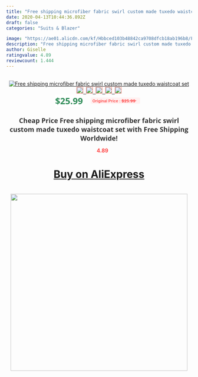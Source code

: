 ```yaml
---
title: "Free shipping microfiber fabric swirl custom made tuxedo waistcoat set"
date: 2020-04-13T10:44:36.892Z
draft: false
categories: "Suits & Blazer"

image: "https://ae01.alicdn.com/kf/Hbbced103b48842ca9708dfcb18ab196b8/Free-shipping-microfiber-fabric-swirl-custom-made-tuxedo-waistcoat-set.jpg"
description: "Free shipping microfiber fabric swirl custom made tuxedo waistcoat set"
author: Giselle
ratingvalue: 4.89
reviewcount: 1.444
---
```

<br>
<div style="text-align: center;">
<a href="https://s.click.aliexpress.com/e/_A1mzPP" target="_blank" rel="nofollow noopener noreferrer"><img alt="Free shipping microfiber fabric swirl custom made tuxedo waistcoat set" class="magnifier-image" src="https://ae01.alicdn.com/kf/Hbbced103b48842ca9708dfcb18ab196b8/Free-shipping-microfiber-fabric-swirl-custom-made-tuxedo-waistcoat-set.jpg_640x640.jpg">
<br>
<img style="border:1px solid salmon" src="https://ae01.alicdn.com/kf/Hbbced103b48842ca9708dfcb18ab196b8/Free-shipping-microfiber-fabric-swirl-custom-made-tuxedo-waistcoat-set.jpg_120x120.jpg">&nbsp;&nbsp;<img style="border:1px solid salmon" src="_120x120.jpg">&nbsp;&nbsp;<img style="border:1px solid salmon" src="_120x120.jpg">&nbsp;&nbsp;<img style="border:1px solid salmon" src="_120x120.jpg">&nbsp;&nbsp;<img style="border:1px solid salmon" src="_120x120.jpg"></a></div><br0>
<div style="text-align: center;"><span style="background-color: white; border: 0px; box-sizing: border-box; color: seagreen; display: inline-block; font-family: &quot;open sans&quot; , &quot;arial&quot; , &quot;helvetica&quot; , sans-serif , &quot;heiti&quot;; font-size: 24px; font-stretch: inherit; font-weight: 700; line-height: inherit; margin: 0px 10px 0px 0px; padding: 0px; vertical-align: middle;">$25.99 </span>
<span style="background: rgb(255 , 241 , 241); border-radius: 3px; border: 0px; box-sizing: border-box; color: #ff4747; display: inline-block; font-family: inherit; font-size: 12px; font-stretch: inherit; font-style: inherit; font-variant: inherit; font-weight: 600; line-height: inherit; margin: 0px; padding: 2px 5px; transform: scale(0.9); vertical-align: middle;">Original Price : <b style="text-decoration: line-through;">$25.99 </b> &nbsp;&nbsp;</span></div>
<h1 style="color: #333333; display: inline-block; font-family: &quot;open sans&quot; , &quot;arial&quot; , &quot;helvetica&quot; , sans-serif , &quot;heiti&quot;; font-size: 18px; font-stretch: inherit; font-weight: 700; text-align: center;">Cheap Price Free shipping microfiber fabric swirl custom made tuxedo waistcoat set with Free Shipping Worldwide!</h1>
<div style="color: #ff4747; text-align: center;">
<img src="https://4.bp.blogspot.com/-M0ZcTcb-5uY/XleCXlxnR4I/AAAAAAAAAEc/OrjgMkXV1oMQFaCRZj5HQwOCBcu3w1FegCPcBGAYYCw/s1600/star.png" style="height: 15px;">&nbsp;<b>4.89</b></div>
<div class="button_cont" align="center"><a class="buynow_a" href="https://s.click.aliexpress.com/e/_A1mzPP" target="_blank" rel="nofollow noopener noreferrer"><H1>Buy on AliExpress</H1></a></div><br>
<div class="separator" style="clear: both; text-align: center;">
<img src="https://lh3.googleusercontent.com/-pTy5HemUv9M/XlePHvY0dAI/AAAAAAAAAE4/0nX5iRUoIWY8eMW9Dpxeirr157OZliDIgCLcBGAsYHQ/s1600/badge.gif" width="480">
</div>
